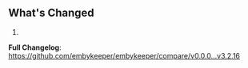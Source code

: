 ## What's Changed

1.

**Full Changelog**: https://github.com/embykeeper/embykeeper/compare/v0.0.0...v3.2.16
